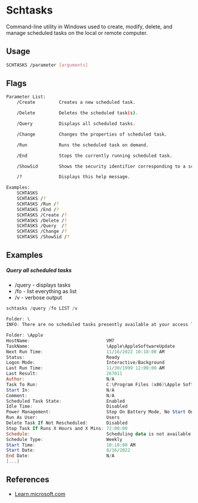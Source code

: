 # Schtasks

Command-line utility in Windows used to create, modify, delete, and manage scheduled tasks on the local or remote computer.

## Usage

```bash
SCHTASKS /parameter [arguments]
```

## Flags

```bash
Parameter List:
    /Create         Creates a new scheduled task.

    /Delete         Deletes the scheduled task(s).

    /Query          Displays all scheduled tasks.

    /Change         Changes the properties of scheduled task.

    /Run            Runs the scheduled task on demand.

    /End            Stops the currently running scheduled task.

    /ShowSid        Shows the security identifier corresponding to a scheduled task name.

    /?              Displays this help message.

Examples:
    SCHTASKS
    SCHTASKS /?
    SCHTASKS /Run /?
    SCHTASKS /End /?
    SCHTASKS /Create /?
    SCHTASKS /Delete /?
    SCHTASKS /Query  /?
    SCHTASKS /Change /?
    SCHTASKS /ShowSid /?
```

## Examples

##### Query all scheduled tasks

- /query - displays tasks
- /fo - list everything as list
- /v - verbose output

```powershell
schtasks /query /fo LIST /v

Folder: \
INFO: There are no scheduled tasks presently available at your access level.

Folder: \Apple
HostName:                             VM7
TaskName:                             \Apple\AppleSoftwareUpdate
Next Run Time:                        11/16/2022 10:18:00 AM
Status:                               Ready
Logon Mode:                           Interactive/Background
Last Run Time:                        11/30/1999 12:00:00 AM
Last Result:                          267011
Author:                               N/A
Task To Run:                          C:\Program Files (x86)\Apple Software Update\SoftwareUpdate.exe -task
Start In:                             N/A
Comment:                              N/A
Scheduled Task State:                 Enabled
Idle Time:                            Disabled
Power Management:                     Stop On Battery Mode, No Start On Batteries
Run As User:                          Users
Delete Task If Not Rescheduled:       Disabled
Stop Task If Runs X Hours and X Mins: 72:00:00
Schedule:                             Scheduling data is not available in this format.
Schedule Type:                        Weekly
Start Time:                           10:18:00 AM
Start Date:                           8/16/2022
End Date:                             N/A
[...]
```

## References

- [Learn.microsoft.com](https://learn.microsoft.com/en-us/windows-server/administration/windows-commands/schtasks)
